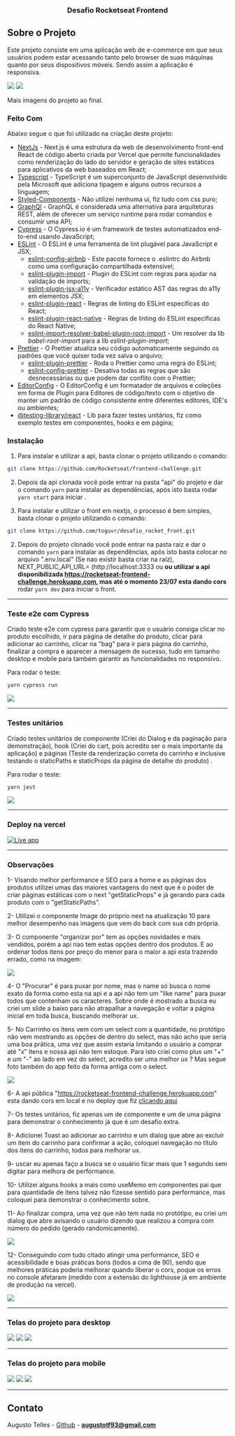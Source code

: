 <!--
*** Obrigado por estar vendo o nosso README. Se você tiver alguma sugestão
*** que possa melhorá-lo ainda mais dê um fork no repositório e crie uma Pull
*** Request ou abra uma Issue com a tag "sugestão".
*** Obrigado novamente! Agora vamos rodar esse projeto incrível :D
-->

<!-- PROJECT SHIELDS -->

<!-- PROJECT LOGO -->
<br />
<p align="center">

  <h3 align="center">Desafio Rocketseat Frontend</h3>
</p>

<!-- TABLE OF CONTENTS

## Tabela de Conteúdo

- [Tabela de Conteúdo](#tabela-de-conte%C3%BAdo)
- [Sobre o Projeto](#sobre-o-projeto)
  - [Feito Com](#feito-com)
- [Começando](#come%C3%A7ando)
  - [Pré-requisitos](#pr%C3%A9-requisitos)
  - [Estrutura de Arquivos](#estrutura-de-arquivos)
  - [Instalação](#instala%C3%A7%C3%A3o)
    - [Passo Adicional no Android](#passo-adicional-no-android)
  - [Edição](#edi%C3%A7%C3%A3o)
  - [Publicação](#publica%C3%A7%C3%A3o)
- [Contribuição](#contribui%C3%A7%C3%A3o)
- [Licença](#licen%C3%A7a)
- [Contato](#contato) -->

<!-- ABOUT THE PROJECT -->

## Sobre o Projeto

Este projeto consiste em uma aplicação web de e-commerce em que seus usuários podem estar acessando tanto pelo browser de suas máquinas quanto por seus dispositivos móveis. Sendo assim a aplicação é responsiva.

<img src="./src/assets/desktop.gif"/>
<img src="./src/assets/responsivo.gif"/>

Mais imagens do projeto ao final.

### Feito Com

Abaixo segue o que foi utilizado na criação deste projeto:

- [NextJs](https://pt-br.reactjs.org/) - Next.js é uma estrutura da web de desenvolvimento front-end React de código aberto criada por Vercel que permite funcionalidades como renderização do lado do servidor e geração de sites estáticos para aplicativos da web baseados em React;
- [Typescript](https://www.typescriptlang.org/) - TypeScript é um superconjunto de JavaScript desenvolvido pela Microsoft que adiciona tipagem e alguns outros recursos a linguagem;
- [Styled-Components](https://styled-components.com/) - Não utilizei nenhuma ui, fiz tudo com css puro;
- [GraphQl](https://graphql.org/) - GraphQL é considerada uma alternativa para arquiteturas REST, além de oferecer um serviço runtime para rodar comandos e consumir uma API;
- [Cypress](https://www.cypress.io/) - O Cypress.io é um framework de testes automatizados end-to-end usando JavaScript;
- [ESLint](https://eslint.org/) - O ESLint é uma ferramenta de lint plugável para JavaScript e JSX;
  - [eslint-config-airbnb](https://github.com/airbnb/javascript/tree/master/packages/eslint-config-airbnb) - Este pacote fornece o .eslintrc do Airbnb como uma configuração compartilhada extensível;
  - [eslint-plugin-import](https://github.com/benmosher/eslint-plugin-import) - Plugin do ESLint com regras para ajudar na validação de imports;
  - [eslint-plugin-jsx-a11y](https://github.com/evcohen/eslint-plugin-jsx-a11y) - Verificador estático AST das regras do a11y em elementos JSX;
  - [eslint-plugin-react](https://github.com/yannickcr/eslint-plugin-react) - Regras de linting do ESLint específicas do React;
  - [eslint-plugin-react-native](https://github.com/Intellicode/eslint-plugin-react-native) - Regras de linting do ESLint específicas do React Native;
  - [eslint-import-resolver-babel-plugin-root-import](https://github.com/olalonde/eslint-import-resolver-babel-root-import) - Um resolver da lib _babel-root-import_ para a lib _eslint-plugin-import_;
- [Prettier](https://prettier.io/) - O Prettier atualiza seu código automaticamente seguindo os padrões que você quiser toda vez salva o arquivo;
  - [eslint-plugin-prettier](https://github.com/prettier/eslint-plugin-prettier) - Roda o Prettier como uma regra do ESLint;
  - [eslint-config-prettier](https://github.com/prettier/eslint-config-prettier) - Desativa todas as regras que são desnecessárias ou que podem dar conflito com o Prettier;
- [EditorConfig](https://editorconfig.org/) - O EditorConfig é um formatador de arquivos e coleções em forma de Plugin para Editores de código/texto com o objetivo de manter um padrão de código consistente entre diferentes editores, IDE's ou ambientes;
- [@testing-library/react](https://testing-library.com/) - Lib para fazer testes unitários, fiz como exemplo testes em componentes, hooks e em página;

<!-- GETTING STARTED -->

### Instalação

1. Para instalar e utilizar a api, basta clonar o projeto utilizando o comando:

```sh
git clone https://github.com/Rocketseat/frontend-challenge.git
```

2. Depois da api clonada você pode entrar na pasta "api" do projeto e dar o comando `yarn` para instalar as dependências, após isto basta rodar `yarn start` para iniciar .

1. Para instalar e utilizar o front em nextjs, o processo é bem simples, basta clonar o projeto utilizando o comando:

```sh
git clone https://github.com/toguvr/desafio_rocket_front.git
```

2. Depois do projeto clonado você pode entrar na pasta raiz e dar o comando `yarn` para instalar as dependências, após isto basta colocar no arquivo ".env.local" (Se nao existir basta criar na raíz), NEXT_PUBLIC_API_URL= (http://localhost:3333 ou **ou utilizar a api disponibilizada https://rocketseat-frontend-challenge.herokuapp.com, mas até o momento 23/07 esta dando cors** rodar `yarn dev` para iniciar o front.

---

### Teste e2e com Cypress

Criado teste e2e com cypress para garantir que o usuário consiga clicar no produto escolhido, ir para página de detalhe do produto, clicar para adicionar ao carrinho, clicar na "bag" para ir para página do carrinho, finalizar a compra e aparecer a mensagem de sucesso, tudo em tamanho desktop e mobile para também garantir as funcionalidades no responsivo.

Para rodar o teste:

```sh
yarn cypress run
```

<img src="./src/assets/e2e.png"/>

---

### Testes unitários

Criado testes unitários de componente (Criei do Dialog e da paginação para demonstração), hook (Criei do cart, pois acredito ser o mais importante da aplicação) e páginas (Teste da renderização correta do carrinho e inclusive testando o staticPaths e staticProps da página de detalhe do produto) .

Para rodar o teste:

```sh
yarn jest
```

<img src="./src/assets/unitarios.png"/>

---

### Deploy na vercel

[![Live app](https://vercel.com/button)](https://desafio-rocket-front.vercel.app)

---

### Observações

1- Visando melhor performance e SEO para a home e as páginas dos produtos utilizei umas das maiores vantagens do next que é o poder de criar páginas estáticas com o next "getStaticProps" e já gerando para cada produto com o "getStaticPaths".

2- Utilizei o componente Image do próprio next na atualização 10 para melhor desempenho nas imagens que vem do back com sua cdn própria.

3- O componente "organizar por" tem as opções novidades e mais vendidos, porém a api nao tem estas opções dentro dos produtos. E ao ordenar todos itens por preço do menor para o maior a api esta trazendo errado, como na imagem:

<img src="./src/assets/studiograph.png"/>

4- O "Procurar" é para puxar por nome, mas o name só busca o nome exato da forma como esta na api e a api não tem um "like name" para puxar todos que contenham os caracteres. Sobre onde é mostrado a busca eu criei um slide a baixo para não atrapalhar a navegação e voltar a página inicial em toda busca, buscando melhorar ux.

5- No Carrinho os itens vem com um select com a quantidade, no protótipo não vem mostrando as opções de dentro do select, mas não acho que seria uma boa prática, uma vez que assim estaria limitando o usuário a comprar até "x" itens e nossa api não tem estoque. Para isto criei como plus um "+" e um "-" ao lado em vez do select, acredito ser uma melhor ux ? Mas segue foto também do app feito da forma antiga com o select.

<img src="./src/assets/cartSelect.png"/>

6- A api pública "https://rocketseat-frontend-challenge.herokuapp.com" esta dando cors em local e no deploy que fiz <a target="_blank" rel="noopener noreferrer" href="https://desafio-rocket-front.vercel.app">clicando aqui</a>

7- Os testes unitários, fiz apenas um de componente e um de uma página para demonstrar o conhecimento já que é um desafio extra.

8- Adicionei Toast ao adicionar ao carrinho e um dialog que abre ao excluir um item do carrinho para confirmar a ação, coloquei navegação no título dos itens do carrinho, todos para melhorar ux.

9- uscar eu apenas faço a busca se o usuário ficar mais que 1 segundo sem digitar para melhora de performance.

10- Utilizei alguns hooks a mais como useMemo em componentes pai que para quantidade de itens talvez não fizesse sentido para performance, mas coloquei para demonstrar o conhecimento sobre.

11- Ao finalizar compra, uma vez que não tem nada no protótipo, eu criei um dialog que abre avisando o usuário dizendo que realizou a compra com número do pedido (gerado randomicamente).

<img src="./src/assets/finalizar.png"/>

12- Conseguindo com tudo citado atingir uma performance, SEO e acessibilidade e boas práticas bons (todos a cima de 90), sendo que melhores práticas poderia melhorar quando liberar o cors, poque os erros no console afetaram (medido com a extensão do lighthouse já em ambiente de produção na vercel).

<img src="./src/assets/lighthouse.png"/>

---

### Telas do projeto para desktop

<img src="./src/assets/home.png"/>
<img src="./src/assets/produto.png"/>
<img src="./src/assets/carrinho.png"/>

---

### Telas do projeto para mobile

<img src="./src/assets/homeMobile.png"/>
<img src="./src/assets/produtoMobile.png"/>
<img src="./src/assets/carrinhoMobile.png"/>

---

<!-- CONTACT -->

## Contato

Augusto Telles - [Github](https://github.com/toguvr) - **augustotf93@gmail.com**
